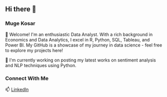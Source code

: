 ## Hi there 👋

### Muge Kosar
🌟 Welcome! I'm an enthusiastic Data Analyst. With a rich background in Economics and Data Analytics, I excel in R, Python, SQL, Tableau, and Power BI. My GitHub is a showcase of my journey in data science - feel free to explore my projects here! 

🚀 I'm currently working on posting my latest works on sentiment analysis and NLP techniques using Python.

### Connect With Me
📫 [LinkedIn](https://www.linkedin.com/in/muge-kosar/)

